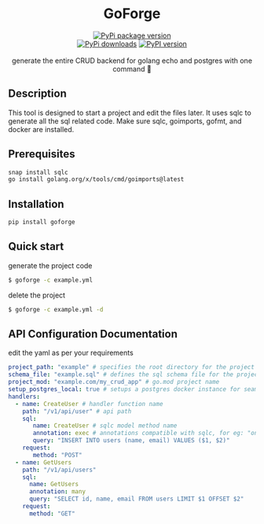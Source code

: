 <p align="center">

<h1 align="center">GoForge</h1>

<p align="center">

 <div align="center">
	 
[![PyPi package version](https://img.shields.io/pypi/v/goforge)](https://pypi.org/project/goforge/)	 
[![PyPi downloads](https://static.pepy.tech/badge/goforge)](https://pypi.org/project/goforge/)
[![PyPI version](https://img.shields.io/pypi/pyversions/goforge?color=%2344CC11&style=flat-square)](https://pypi.org/project/goforge/)
<br>
<br>
generate the entire CRUD backend for golang echo and postgres with one command 💙
</div>
    
## Description
 This tool is designed to start a project and edit the files later. It uses sqlc to generate all the sql related code. Make sure sqlc, goimports, gofmt, and docker are installed.

 ## Prerequisites
 ```bash
snap install sqlc
go install golang.org/x/tools/cmd/goimports@latest
```

 ## Installation
 ```bash
pip install goforge
```
## Quick start
generate the project code
```bash
$ goforge -c example.yml
```
delete the project
```bash
$ goforge -c example.yml -d
```

## API Configuration Documentation

edit the yaml as per your requirements
```yaml
project_path: "example" # specifies the root directory for the project
schema_file: "example.sql" # defines the sql schema file for the project
project_mod: "example.com/my_crud_app" # go.mod project name
setup_postgres_local: true # setups a postgres docker instance for seamless testing
handlers:
  - name: CreateUser # handler function name
    path: "/v1/api/user" # api path
    sql:
       name: CreateUser # sqlc model method name
       annotation: exec # annotations compatible with sqlc, for eg: "one", "many" and "exec"
       query: "INSERT INTO users (name, email) VALUES ($1, $2)"
    request:
       method: "POST"
  - name: GetUsers
    path: "/v1/api/users"
    sql:
      name: GetUsers
      annotation: many
      query: "SELECT id, name, email FROM users LIMIT $1 OFFSET $2"
    request:
      method: "GET"
